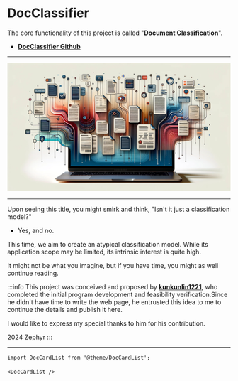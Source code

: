 # DocClassifier

The core functionality of this project is called "**Document Classification**".

- [**DocClassifier Github**](https://github.com/DocsaidLab/DocClassifier)

---

![title](./resources/title.jpg)

---

Upon seeing this title, you might smirk and think, "Isn't it just a classification model?"

- Yes, and no.

This time, we aim to create an atypical classification model. While its application scope may be limited, its intrinsic interest is quite high.

It might not be what you imagine, but if you have time, you might as well continue reading.

:::info
This project was conceived and proposed by [**kunkunlin1221**](https://github.com/kunkunlin1221), who completed the initial program development and feasibility verification.Since he didn't have time to write the web page, he entrusted this idea to me to continue the details and publish it here.

I would like to express my special thanks to him for his contribution.

2024 Zephyr
:::

---

```mdx-code-block
import DocCardList from '@theme/DocCardList';

<DocCardList />
```
